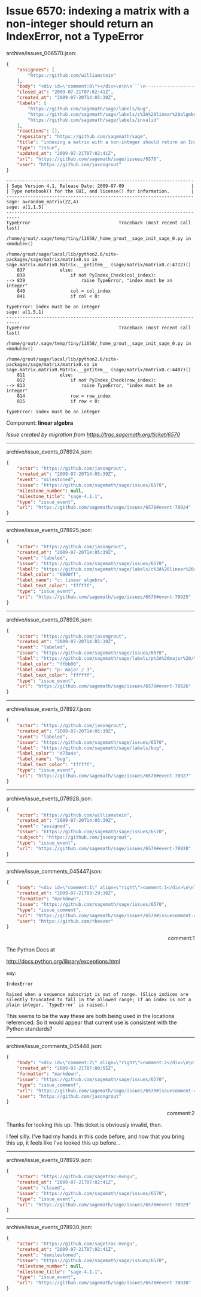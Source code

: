 # Issue 6570: indexing a matrix with a non-integer should return an IndexError, not a TypeError

archive/issues_006570.json:
```json
{
    "assignees": [
        "https://github.com/williamstein"
    ],
    "body": "<div id=\"comment:0\"></div>\n\n\n```\n----------------------------------------------------------------------\n| Sage Version 4.1, Release Date: 2009-07-09                         |\n| Type notebook() for the GUI, and license() for information.        |\n----------------------------------------------------------------------\nsage: a=random_matrix(ZZ,4)\nsage: a[1,1.5]  \n---------------------------------------------------------------------------\nTypeError                                 Traceback (most recent call last)\n\n/home/grout/.sage/temp/tiny/11658/_home_grout__sage_init_sage_0.py in <module>()\n\n/home/grout/sage/local/lib/python2.6/site-packages/sage/matrix/matrix0.so in sage.matrix.matrix0.Matrix.__getitem__ (sage/matrix/matrix0.c:4772)()\n    837             else:\n    838                 if not PyIndex_Check(col_index):\n--> 839                     raise TypeError, \"index must be an integer\"\n    840                 col = col_index\n    841                 if col < 0:\n\nTypeError: index must be an integer\nsage: a[1.5,1]\n---------------------------------------------------------------------------\nTypeError                                 Traceback (most recent call last)\n\n/home/grout/.sage/temp/tiny/11658/_home_grout__sage_init_sage_0.py in <module>()\n\n/home/grout/sage/local/lib/python2.6/site-packages/sage/matrix/matrix0.so in sage.matrix.matrix0.Matrix.__getitem__ (sage/matrix/matrix0.c:4487)()\n    811             else:\n    812                 if not PyIndex_Check(row_index):\n--> 813                     raise TypeError, \"index must be an integer\"\n    814                 row = row_index\n    815                 if row < 0:\n\nTypeError: index must be an integer\n```\n\nComponent: **linear algebra**\n\n_Issue created by migration from https://trac.sagemath.org/ticket/6570_\n\n",
    "closed_at": "2009-07-21T07:02:41Z",
    "created_at": "2009-07-20T14:05:39Z",
    "labels": [
        "https://github.com/sagemath/sage/labels/bug",
        "https://github.com/sagemath/sage/labels/c%3A%20linear%20algebra",
        "https://github.com/sagemath/sage/labels/invalid"
    ],
    "reactions": [],
    "repository": "https://github.com/sagemath/sage",
    "title": "indexing a matrix with a non-integer should return an IndexError, not a TypeError",
    "type": "issue",
    "updated_at": "2009-07-21T07:02:41Z",
    "url": "https://github.com/sagemath/sage/issues/6570",
    "user": "https://github.com/jasongrout"
}
```
<div id="comment:0"></div>


```
----------------------------------------------------------------------
| Sage Version 4.1, Release Date: 2009-07-09                         |
| Type notebook() for the GUI, and license() for information.        |
----------------------------------------------------------------------
sage: a=random_matrix(ZZ,4)
sage: a[1,1.5]  
---------------------------------------------------------------------------
TypeError                                 Traceback (most recent call last)

/home/grout/.sage/temp/tiny/11658/_home_grout__sage_init_sage_0.py in <module>()

/home/grout/sage/local/lib/python2.6/site-packages/sage/matrix/matrix0.so in sage.matrix.matrix0.Matrix.__getitem__ (sage/matrix/matrix0.c:4772)()
    837             else:
    838                 if not PyIndex_Check(col_index):
--> 839                     raise TypeError, "index must be an integer"
    840                 col = col_index
    841                 if col < 0:

TypeError: index must be an integer
sage: a[1.5,1]
---------------------------------------------------------------------------
TypeError                                 Traceback (most recent call last)

/home/grout/.sage/temp/tiny/11658/_home_grout__sage_init_sage_0.py in <module>()

/home/grout/sage/local/lib/python2.6/site-packages/sage/matrix/matrix0.so in sage.matrix.matrix0.Matrix.__getitem__ (sage/matrix/matrix0.c:4487)()
    811             else:
    812                 if not PyIndex_Check(row_index):
--> 813                     raise TypeError, "index must be an integer"
    814                 row = row_index
    815                 if row < 0:

TypeError: index must be an integer
```

Component: **linear algebra**

_Issue created by migration from https://trac.sagemath.org/ticket/6570_





---

archive/issue_events_078924.json:
```json
{
    "actor": "https://github.com/jasongrout",
    "created_at": "2009-07-20T14:05:39Z",
    "event": "milestoned",
    "issue": "https://github.com/sagemath/sage/issues/6570",
    "milestone_number": null,
    "milestone_title": "sage-4.1.1",
    "type": "issue_event",
    "url": "https://github.com/sagemath/sage/issues/6570#event-78924"
}
```



---

archive/issue_events_078925.json:
```json
{
    "actor": "https://github.com/jasongrout",
    "created_at": "2009-07-20T14:05:39Z",
    "event": "labeled",
    "issue": "https://github.com/sagemath/sage/issues/6570",
    "label": "https://github.com/sagemath/sage/labels/c%3A%20linear%20algebra",
    "label_color": "0000ff",
    "label_name": "c: linear algebra",
    "label_text_color": "ffffff",
    "type": "issue_event",
    "url": "https://github.com/sagemath/sage/issues/6570#event-78925"
}
```



---

archive/issue_events_078926.json:
```json
{
    "actor": "https://github.com/jasongrout",
    "created_at": "2009-07-20T14:05:39Z",
    "event": "labeled",
    "issue": "https://github.com/sagemath/sage/issues/6570",
    "label": "https://github.com/sagemath/sage/labels/p%3A%20major%20/%203",
    "label_color": "ffbb00",
    "label_name": "p: major / 3",
    "label_text_color": "ffffff",
    "type": "issue_event",
    "url": "https://github.com/sagemath/sage/issues/6570#event-78926"
}
```



---

archive/issue_events_078927.json:
```json
{
    "actor": "https://github.com/jasongrout",
    "created_at": "2009-07-20T14:05:39Z",
    "event": "labeled",
    "issue": "https://github.com/sagemath/sage/issues/6570",
    "label": "https://github.com/sagemath/sage/labels/bug",
    "label_color": "d73a4a",
    "label_name": "bug",
    "label_text_color": "ffffff",
    "type": "issue_event",
    "url": "https://github.com/sagemath/sage/issues/6570#event-78927"
}
```



---

archive/issue_events_078928.json:
```json
{
    "actor": "https://github.com/williamstein",
    "created_at": "2009-07-20T14:05:39Z",
    "event": "assigned",
    "issue": "https://github.com/sagemath/sage/issues/6570",
    "subject": "https://github.com/jasongrout",
    "type": "issue_event",
    "url": "https://github.com/sagemath/sage/issues/6570#event-78928"
}
```



---

archive/issue_comments_045447.json:
```json
{
    "body": "<div id=\"comment:1\" align=\"right\">comment:1</div>\n\nThe Python Docs at\n\nhttp://docs.python.org/library/exceptions.html\n\nsay:\n\n`IndexError`\n\n    Raised when a sequence subscript is out of range. (Slice indices are silently truncated to fall in the allowed range; if an index is not a plain integer, `TypeError` is raised.)\n\nThis seems to be the way these are both being used in the locations referenced.  So it would appear that current use is consistent with the Python standards?",
    "created_at": "2009-07-21T03:29:30Z",
    "formatter": "markdown",
    "issue": "https://github.com/sagemath/sage/issues/6570",
    "type": "issue_comment",
    "url": "https://github.com/sagemath/sage/issues/6570#issuecomment-45447",
    "user": "https://github.com/rbeezer"
}
```

<div id="comment:1" align="right">comment:1</div>

The Python Docs at

http://docs.python.org/library/exceptions.html

say:

`IndexError`

    Raised when a sequence subscript is out of range. (Slice indices are silently truncated to fall in the allowed range; if an index is not a plain integer, `TypeError` is raised.)

This seems to be the way these are both being used in the locations referenced.  So it would appear that current use is consistent with the Python standards?



---

archive/issue_comments_045448.json:
```json
{
    "body": "<div id=\"comment:2\" align=\"right\">comment:2</div>\n\nThanks for looking this up.  This ticket is obviously invalid, then.\n\nI feel silly.  I've had my hands in this code before, and now that you bring this up, it feels like I've looked this up before...",
    "created_at": "2009-07-21T07:00:55Z",
    "formatter": "markdown",
    "issue": "https://github.com/sagemath/sage/issues/6570",
    "type": "issue_comment",
    "url": "https://github.com/sagemath/sage/issues/6570#issuecomment-45448",
    "user": "https://github.com/jasongrout"
}
```

<div id="comment:2" align="right">comment:2</div>

Thanks for looking this up.  This ticket is obviously invalid, then.

I feel silly.  I've had my hands in this code before, and now that you bring this up, it feels like I've looked this up before...



---

archive/issue_events_078929.json:
```json
{
    "actor": "https://github.com/sagetrac-mvngu",
    "created_at": "2009-07-21T07:02:41Z",
    "event": "closed",
    "issue": "https://github.com/sagemath/sage/issues/6570",
    "type": "issue_event",
    "url": "https://github.com/sagemath/sage/issues/6570#event-78929"
}
```



---

archive/issue_events_078930.json:
```json
{
    "actor": "https://github.com/sagetrac-mvngu",
    "created_at": "2009-07-21T07:02:41Z",
    "event": "demilestoned",
    "issue": "https://github.com/sagemath/sage/issues/6570",
    "milestone_number": null,
    "milestone_title": "sage-4.1.1",
    "type": "issue_event",
    "url": "https://github.com/sagemath/sage/issues/6570#event-78930"
}
```
